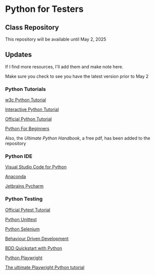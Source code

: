 # Python for Testers

## Class Repository

This repository will be available until May 2, 2025

## Updates

If I find more resources, I'll add them and make note here. 

Make sure you check to see you have the latest version prior to May 2

### Python Tutorials

[w3c Python Tutorial](https://www.w3schools.com/python/)

[Interactive Python Tutorial](https://www.learnpython.org/)

[Official Python Tutorial](https://docs.python.org/3/tutorial/index.html)

[Python For Beginners](https://www.python.org/about/gettingstarted/)

Also, the _Ultimate Python Handbook_, a free pdf, has been added to the repository

### Python IDE

[Visual Studio Code for Python](https://code.visualstudio.com/docs/languages/python)

[Anaconda](https://www.anaconda.com/)

[Jetbrains Pycharm](https://www.jetbrains.com/pycharm/)

### Python Testing

[Official Pytest Tutorial](https://docs.pytest.org/en/7.1.x/getting-started.html)

[Python Unittest](https://docs.python.org/3/library/unittest.html)

[Python Selenium](https://selenium-python.readthedocs.io/)

[Behaviour Driven Development](https://behave.readthedocs.io/en/stable/)

[BDD Quickstart with Python](https://medium.com/@hmurari/bdd-quickstart-with-python-4cf366cfc11c)

[Python Playwright](https://playwright.dev/python/docs/library)

[The ultimate Playwright Python tutorial](https://www.browserstack.com/guide/playwright-python-tutorial)



